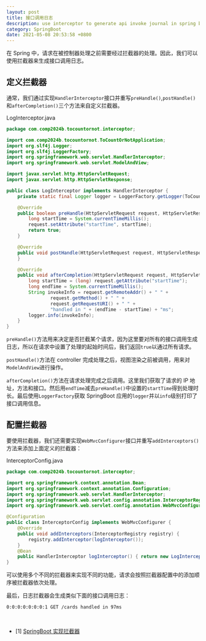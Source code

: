 ```yaml
---
layout: post
title: 接口调用日志
description: use interceptor to generate api invoke journal in spring boot
category: SpringBoot
date: 2021-05-08 20:53:58 +0800
---
```


在 Spring 中，请求在被控制器处理之前需要经过拦截器的处理。因此，我们可以使用拦截器来生成接口调用日志。

<!--more-->

## 定义拦截器

通常，我们通过实现`HandlerInterceptor`接口并重写`preHandle()`,`postHandle()`和`afterCompletion()`三个方法来自定义拦截器。

LogInterceptor.java

```java
package com.comp2024b.tocountornot.interceptor;

import com.comp2024b.tocountornot.ToCountOrNotApplication;
import org.slf4j.Logger;
import org.slf4j.LoggerFactory;
import org.springframework.web.servlet.HandlerInterceptor;
import org.springframework.web.servlet.ModelAndView;

import javax.servlet.http.HttpServletRequest;
import javax.servlet.http.HttpServletResponse;

public class LogInterceptor implements HandlerInterceptor {
    private static final Logger logger = LoggerFactory.getLogger(ToCountOrNotApplication.class);

    @Override
    public boolean preHandle(HttpServletRequest request, HttpServletResponse response, Object handler) {
        long startTime = System.currentTimeMillis();
        request.setAttribute("startTime", startTime);
        return true;
    }

    @Override
    public void postHandle(HttpServletRequest request, HttpServletResponse response, Object handler, ModelAndView modelAndView) {
    }

    @Override
    public void afterCompletion(HttpServletRequest request, HttpServletResponse response, Object handler, Exception ex) {
        long startTime = (long) request.getAttribute("startTime");
        long endTime = System.currentTimeMillis();
        String invokeInfo = request.getRemoteAddr() + " " +
                request.getMethod() + " " +
                request.getRequestURI() + " " +
                "handled in " + (endTime - startTime) + "ms";
        logger.info(invokeInfo);
    }
}
```

`preHandle()`方法用来决定是否拦截某个请求，因为这里要对所有的接口调用生成日志，所以在请求中设置了处理的起始时间后，我们返回`true`以通过所有请求。

`postHandle()`方法在 controller 完成处理之后，视图渲染之前被调用，用来对`ModelAndView`进行操作。

`afterCompletion()`方法在请求处理完成之后调用。这里我们获取了请求的 IP 地址，方法和接口。然后用`endTime`减去`preHandle()`中设置的`startTime`得到处理时长。最后使用`LoggerFactory`获取 SpringBoot 应用的`logger`并以`info`级别打印了接口调用信息。

## 配置拦截器

要使用拦截器，我们还需要实现`WebMvcConfigurer`接口并重写`addInterceptors()`方法来添加上面定义的拦截器：

InterceptorConfig.java

```java
package com.comp2024b.tocountornot.interceptor;

import org.springframework.context.annotation.Bean;
import org.springframework.context.annotation.Configuration;
import org.springframework.web.servlet.HandlerInterceptor;
import org.springframework.web.servlet.config.annotation.InterceptorRegistry;
import org.springframework.web.servlet.config.annotation.WebMvcConfigurer;

@Configuration
public class InterceptorConfig implements WebMvcConfigurer {
    @Override
    public void addInterceptors(InterceptorRegistry registry) {
        registry.addInterceptor(logInterceptor());
    }
    @Bean
    public HandlerInterceptor logInterceptor() { return new LogInterceptor(); }
}
```

可以使用多个不同的拦截器来实现不同的功能，请求会按照拦截器配置中的添加顺序被拦截器依次处理。

最后，日志拦截器会生成类似下面的接口调用日志：

`0:0:0:0:0:0:0:1 GET /cards handled in 97ms`

&nbsp;

- [1] [SpringBoot 实现拦截器](https://snailclimb.gitee.io/springboot-guide/#/./docs/basis/springboot-interceptor)